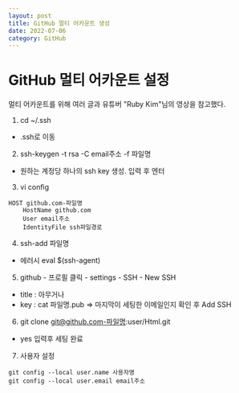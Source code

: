 ```yaml
---
layout: post
title: GitHub 멀티 어카운트 생성
date: 2022-07-06
category: GitHub
---
```

# GitHub 멀티 어카운트 설정
멀티 어카운트를 위해 여러 글과 유튜버 "Ruby Kim"님의 영상을 참고했다.
1. cd ~/.ssh
- .ssh로 이동
2. ssh-keygen -t rsa -C email주소 -f 파일명
- 원하는 계정당 하나의 ssh key 생성. 입력 후 엔터
3. vi config
```
HOST github.com-파일명
    HostName github.com
    User email주소
    IdentityFile ssh파일경로
```
4. ssh-add 파일명
- 에러시 eval $(ssh-agent)
5. github - 프로필 클릭 - settings - SSH - New SSH
- title : 아무거나
- key : cat 파일명.pub => 마지막이 세팅한 이메일인지 확인 후 Add SSH
6. git clone git@github.com-파일명:user/Html.git
- yes 입력후 세팅 완료
7. 사용자 설정
``` 
git config --local user.name 사용자명
git config --local user.email email주소
```
